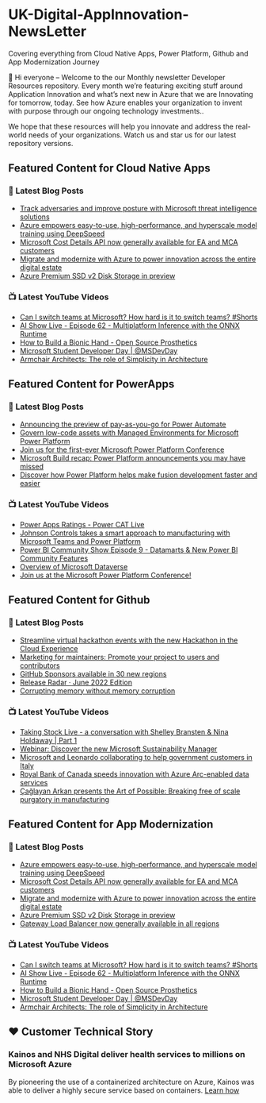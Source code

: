 # UK-Digital-AppInnovation-NewsLetter

Covering everything from Cloud Native Apps, Power Platform, Github and App Modernization Journey

👋 Hi everyone – Welcome to the our Monthly newsletter Developer Resources repository. Every month we’re featuring exciting stuff around Application Innovation and what’s next new in Azure that we are Innovating for tomorrow, today. See how Azure enables your organization to invent with purpose through our ongoing technology investments..


We hope that these resources will help you innovate and address the real-world needs of your organizations. Watch us and star us for our latest repository versions.

## Featured Content for Cloud Native Apps


### 📝 Latest Blog Posts

    
<!-- BLOGCNA:START -->
- [Track adversaries and improve posture with Microsoft threat intelligence solutions ](https://azure.microsoft.com/blog/track-adversaries-and-improve-posture-with-microsoft-threat-intelligence-solutions/)
- [Azure empowers easy-to-use, high-performance, and hyperscale model training using DeepSpeed](https://azure.microsoft.com/blog/azure-empowers-easytouse-highperformance-and-hyperscale-model-training-using-deepspeed/)
- [Microsoft Cost Details API now generally available for EA and MCA customers](https://azure.microsoft.com/blog/microsoft-cost-details-api-now-generally-available-for-ea-and-mca-customers/)
- [Migrate and modernize with Azure to power innovation across the entire digital estate](https://azure.microsoft.com/blog/migrate-and-modernize-with-azure-to-power-innovation-across-the-entire-digital-estate/)
- [Azure Premium SSD v2 Disk Storage in preview](https://azure.microsoft.com/blog/azure-premium-ssd-v2-disk-storage-in-preview/)
<!-- BLOGCNA:END -->

### 📺 Latest YouTube Videos

 
<!-- YOUTUBECNA:START -->
- [Can I switch teams at Microsoft? How hard is it to switch teams?  #Shorts](https://www.youtube.com/watch?v=5hl-NC0x3Uo)
- [AI Show Live - Episode 62 - Multiplatform Inference with the ONNX Runtime](https://www.youtube.com/watch?v=CDtF2aYdFvw)
- [How to Build a Bionic Hand - Open Source Prosthetics](https://www.youtube.com/watch?v=60XyevlK2GI)
- [Microsoft Student Developer Day | @MSDevDay](https://www.youtube.com/watch?v=bNbCsmHNYrY)
- [Armchair Architects: The role of Simplicity in Architecture](https://www.youtube.com/watch?v=oE9Md2KPBnA)
<!-- YOUTUBECNA:END -->

##  Featured Content for PowerApps
### 📝 Latest Blog Posts
<!-- BLOGPOWER:START -->
- [Announcing the preview of pay-as-you-go for Power Automate](https://cloudblogs.microsoft.com/powerplatform/2022/07/21/announcing-the-preview-of-pay-as-you-go-for-power-automate/)
- [Govern low-code assets with Managed Environments for Microsoft Power Platform](https://cloudblogs.microsoft.com/powerplatform/2022/07/12/govern-low-code-assets-with-managed-environments-for-microsoft-power-platform/)
- [Join us for the first-ever Microsoft Power Platform Conference](https://cloudblogs.microsoft.com/powerplatform/2022/07/12/join-us-for-the-first-ever-microsoft-power-platform-conference/)
- [Microsoft Build recap: Power Platform announcements you may have missed](https://cloudblogs.microsoft.com/powerplatform/2022/05/31/microsoft-build-recap-power-platform-announcements-you-may-have-missed/)
- [Discover how Power Platform helps make fusion development faster and easier](https://cloudblogs.microsoft.com/powerplatform/2022/05/25/discover-how-power-platform-helps-make-fusion-development-faster-and-easier/)
<!-- BLOGPOWER:END -->
 ### 📺 Latest YouTube Videos
    
<!-- YOUTUBEPOWER:START -->
- [Power Apps Ratings - Power CAT Live](https://www.youtube.com/watch?v=OAEov0NozJg)
- [Johnson Controls takes a smart approach to manufacturing with Microsoft Teams and Power Platform](https://www.youtube.com/watch?v=GsK8p34Z6Zs)
- [Power BI Community Show Episode 9 - Datamarts &amp; New Power BI Community Features](https://www.youtube.com/watch?v=EuAPh56GWs4)
- [Overview of Microsoft Dataverse](https://www.youtube.com/watch?v=47YS2liNf6E)
- [Join us at the Microsoft Power Platform Conference!](https://www.youtube.com/watch?v=wQGThTyIAyM)
<!-- YOUTUBEPOWER:END -->

##  Featured Content for Github
### 📝 Latest Blog Posts
<!-- BLOGGITHUB:START -->
- [Streamline virtual hackathon events with the new Hackathon in the Cloud Experience](https://github.blog/2022-08-02-streamline-virtual-hackathon-events-with-the-new-hackathon-in-the-cloud-experience/)
- [Marketing for maintainers: Promote your project to users and contributors](https://github.blog/2022-07-28-marketing-for-maintainers-how-to-promote-your-project-to-both-users-and-contributors/)
- [GitHub Sponsors available in 30 new regions](https://github.blog/2022-07-28-github-sponsors-available-in-30-new-regions-2/)
- [Release Radar · June 2022 Edition](https://github.blog/2022-07-27-release-radar-jun-2022/)
- [Corrupting memory without memory corruption](https://github.blog/2022-07-27-corrupting-memory-without-memory-corruption/)
<!-- BLOGGITHUB:END -->
### 📺 Latest YouTube Videos
<!-- YOUTUBEGITHUB:START -->
- [Taking Stock Live - a conversation with Shelley Bransten &amp; Nina Holdaway | Part 1](https://www.youtube.com/watch?v=TlcNW_K9k4s)
- [Webinar: Discover the new Microsoft Sustainability Manager](https://www.youtube.com/watch?v=az1Zkv6fFMc)
- [Microsoft and Leonardo collaborating to help government customers in Italy](https://www.youtube.com/watch?v=FPigM91F4vU)
- [Royal Bank of Canada speeds innovation with Azure Arc-enabled data services](https://www.youtube.com/watch?v=lYvzrMgdReI)
- [Çağlayan Arkan presents the Art of Possible: Breaking free of scale purgatory in manufacturing](https://www.youtube.com/watch?v=ae4MnQKviHE)
<!-- YOUTUBEGITHUB:END -->
##  Featured Content for App Modernization
### 📝 Latest Blog Posts
<!-- BLOGAPPMOD:START -->
- [Azure empowers easy-to-use, high-performance, and hyperscale model training using DeepSpeed](https://azure.microsoft.com/blog/azure-empowers-easytouse-highperformance-and-hyperscale-model-training-using-deepspeed/)
- [Microsoft Cost Details API now generally available for EA and MCA customers](https://azure.microsoft.com/blog/microsoft-cost-details-api-now-generally-available-for-ea-and-mca-customers/)
- [Migrate and modernize with Azure to power innovation across the entire digital estate](https://azure.microsoft.com/blog/migrate-and-modernize-with-azure-to-power-innovation-across-the-entire-digital-estate/)
- [Azure Premium SSD v2 Disk Storage in preview](https://azure.microsoft.com/blog/azure-premium-ssd-v2-disk-storage-in-preview/)
- [Gateway Load Balancer now generally available in all regions](https://azure.microsoft.com/blog/gateway-load-balancer-now-generally-available-in-all-regions/)
<!-- BLOGAPPMOD:END -->
### 📺 Latest YouTube Videos
<!-- YOUTUBEAPPMOD:START -->
- [Can I switch teams at Microsoft? How hard is it to switch teams?  #Shorts](https://www.youtube.com/watch?v=5hl-NC0x3Uo)
- [AI Show Live - Episode 62 - Multiplatform Inference with the ONNX Runtime](https://www.youtube.com/watch?v=CDtF2aYdFvw)
- [How to Build a Bionic Hand - Open Source Prosthetics](https://www.youtube.com/watch?v=60XyevlK2GI)
- [Microsoft Student Developer Day | @MSDevDay](https://www.youtube.com/watch?v=bNbCsmHNYrY)
- [Armchair Architects: The role of Simplicity in Architecture](https://www.youtube.com/watch?v=oE9Md2KPBnA)
<!-- YOUTUBEAPPMOD:END -->


## ♥️ Customer Technical Story 

### Kainos and NHS Digital deliver health services to millions on Microsoft Azure

By pioneering the use of a containerized architecture on Azure, Kainos was able to deliver a highly secure service based on containers. [Learn how](https://customers.microsoft.com/en-us/story/1368348549535774520-kainos-and-nhs-digital-deliver-health-services-to-millions-on-microsoft-azure)

